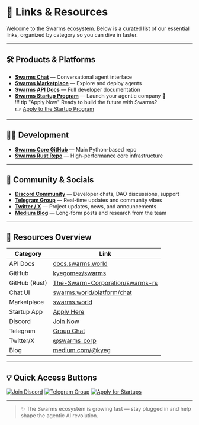 # 🔗 Links & Resources

Welcome to the Swarms ecosystem. Below is a curated list of our essential links, organized by category so you can dive in faster.

---

## 🛠️ Products & Platforms

- [**Swarms Chat**](https://swarms.world/platform/chat) — Conversational agent interface  
- [**Swarms Marketplace**](https://swarms.world) — Explore and deploy agents  
- [**Swarms API Docs**](https://docs.swarms.world/en/latest/swarms_cloud/swarms_api/) — Full developer documentation  
- [**Swarms Startup Program**](https://www.swarms.xyz/programs/startups) — Launch your agentic company 🚀  
  !!! tip "Apply Now"
      Ready to build the future with Swarms?  
      👉 [Apply to the Startup Program](https://www.swarms.xyz/programs/startups)

---

## 👩‍💻 Development

- [**Swarms Core GitHub**](https://github.com/kyegomez/swarms) — Main Python-based repo  
- [**Swarms Rust Repo**](https://github.com/The-Swarm-Corporation/swarms-rs) — High-performance core infrastructure  

---

## 📣 Community & Socials

- [**Discord Community**](https://discord.gg/jM3Z6M9uMq) — Developer chats, DAO discussions, support  
- [**Telegram Group**](https://t.me/swarmsgroupchat) — Real-time updates and community vibes  
- [**Twitter / X**](https://x.com/swarms_corp) — Project updates, news, and announcements  
- [**Medium Blog**](https://medium.com/@kyeg) — Long-form posts and research from the team

---

## 🧠 Resources Overview

| Category     | Link                                                                 |
|--------------|----------------------------------------------------------------------|
| API Docs     | [docs.swarms.world](https://docs.swarms.world/en/latest/swarms_cloud/swarms_api/) |
| GitHub       | [kyegomez/swarms](https://github.com/kyegomez/swarms)               |
| GitHub (Rust)| [The-Swarm-Corporation/swarms-rs](https://github.com/The-Swarm-Corporation/swarms-rs) |
| Chat UI      | [swarms.world/platform/chat](https://swarms.world/platform/chat)     |
| Marketplace  | [swarms.world](https://swarms.world)                                 |
| Startup App  | [Apply Here](https://www.swarms.xyz/programs/startups)               |
| Discord      | [Join Now](https://discord.gg/jM3Z6M9uMq)                            |
| Telegram     | [Group Chat](https://t.me/swarmsgroupchat)                           |
| Twitter/X    | [@swarms_corp](https://x.com/swarms_corp)                            |
| Blog         | [medium.com/@kyeg](https://medium.com/@kyeg)                         |

---

## 💡 Quick Access Buttons

[![Join Discord](https://img.shields.io/badge/Join%20Discord-Click%20Here-blueviolet?style=for-the-badge&logo=discord)](https://discord.gg/jM3Z6M9uMq)
[![Telegram Group](https://img.shields.io/badge/Telegram-Join%20Chat-29a?style=for-the-badge&logo=telegram)](https://t.me/swarmsgroupchat)
[![Apply for Startups](https://img.shields.io/badge/Apply%20to%20Startup%20Program-Now-green?style=for-the-badge&logo=rocket)](https://www.swarms.xyz/programs/startups)

---

> ✨ The Swarms ecosystem is growing fast — stay plugged in and help shape the agentic AI revolution.

